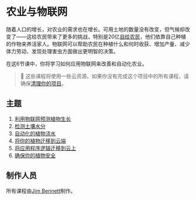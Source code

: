 # 农业与物联网

随着人口的增长，对农业的需求也在增长。可用土地的数量没有改变，但气候却改变了——这给农民带来了更多的挑战，特别是20亿[自给农民](https://wikipedia.org/wiki/Subsistence_agriculture)，他们依靠自己种植的作物来养活家人。物联网可以帮助农民在种植什么和何时收获、增加产量、减少体力劳动、发现处理害虫方面做出更明智的决策。

在这6节课中，你将学习如何应用物联网来改善和自动化农业。

> 💁 这些课程将使用一些云资源。如果你没有完成这个项目中的所有课程，请确保[清理你的项目](../../clean-up.md)。


## 主题

1. [利用物联网预测植物生长](../lessons/1-predict-plant-growth/README.md)
1. [检测土壤水分](../lessons/2-detect-soil-moisture/README.md)
1. [自动化的植物浇水](../lessons/3-automated-plant-watering/README.md)
1. [将你的植物迁移到云端](../lessons/4-migrate-your-plant-to-the-cloud/README.md)
1. [将应用程序逻辑迁移到云上](../lessons/5-migrate-application-to-the-cloud/README.md)
1. [确保你的植物安全](../lessons/6-keep-your-plant-secure/README.md)

## 制作人员

所有课程由[Jim Bennett](https://GitHub.com/JimBobBennett)制作。
